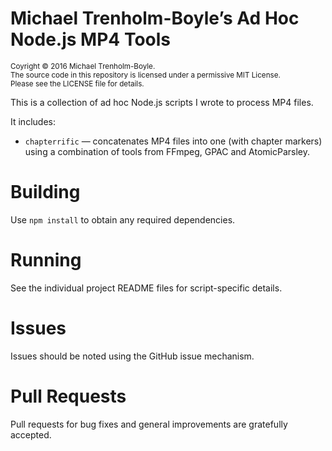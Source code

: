 # Michael Trenholm-Boyle’s Ad Hoc Node.js MP4 Tools

<small>Coyright © 2016 Michael Trenholm-Boyle.<br/>
The source code in this repository is licensed under a permissive MIT License.<br/>
Please see the LICENSE file for details.</small>

This is a collection of ad hoc Node.js scripts I wrote to process MP4 files.

It includes:

*	`chapterrific` — concatenates MP4 files into one (with chapter markers) using a combination of
	tools from FFmpeg, GPAC and AtomicParsley.


# Building

Use `npm install` to obtain any required dependencies.


# Running

See the individual project README files for script-specific details.


# Issues

Issues should be noted using the GitHub issue mechanism.


# Pull Requests

Pull requests for bug fixes and general improvements are gratefully accepted.
